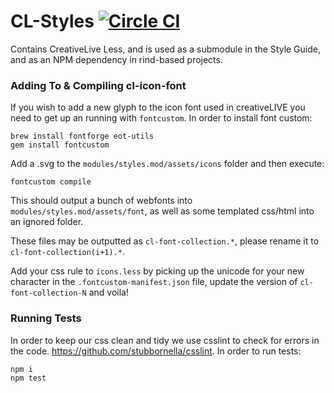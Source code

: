 CL-Styles [![Circle CI](https://circleci.com/gh/creativelive/cl-styles/tree/master.svg?style=svg)](https://circleci.com/gh/creativelive/cl-styles/tree/master)
=========

Contains CreativeLive Less, and is used as a submodule in the Style Guide, and as an NPM dependency in rind-based projects.



### Adding To & Compiling cl-icon-font

If you wish to add a new glyph to the icon font used in creativeLIVE you need to get up an running with `fontcustom`. In order to install font custom:

````
brew install fontforge eot-utils
gem install fontcustom
````

Add a .svg to the `modules/styles.mod/assets/icons` folder and then execute:

````
fontcustom compile
````

This should output a bunch of webfonts into `modules/styles.mod/assets/font`, as well as some templated css/html into an ignored folder. 

These files may be outputted as `cl-font-collection.*`, please rename it to `cl-font-collection(i+1).*`. 

Add your css rule to `icons.less` by picking up the unicode for your new character in the `.fontcustom-manifest.json` file, update the version of `cl-font-collection-N` and voila!


### Running Tests

In order to keep our css clean and tidy we use csslint to check for errors in the code. https://github.com/stubbornella/csslint. In order to run tests:

````
npm i
npm test
````
